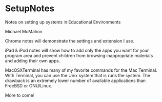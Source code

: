 # SetupNotes
Notes on setting up systems in Educational Environments

Michael McMahon

Chrome notes will demonstrate the settings and extension I use.

iPad & iPod notes will show how to add only the apps you want for your program area and prevent children from browsing inappropriate materials and adding their own apps.

MacOSXTerminal has many of my favorite commands for the Mac Terminal.  With Terminal, you can use the Unix system that is runs the system.  The drawback is an extremely lower number of available applications than FreeBSD or GNU/Linux.

More to come!
